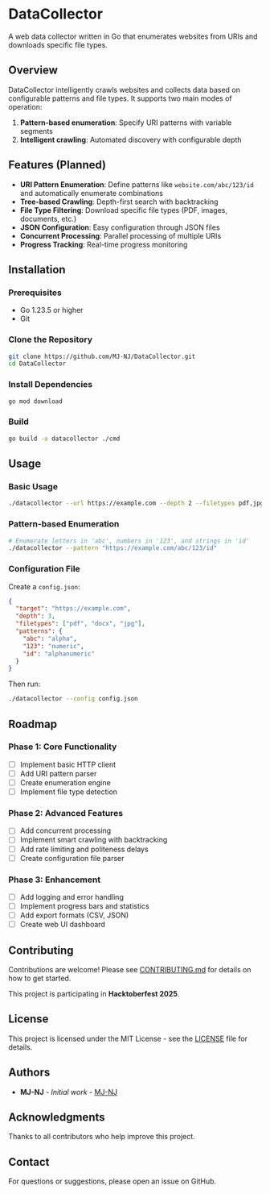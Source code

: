 # DataCollector

A web data collector written in Go that enumerates websites from URIs and downloads specific file types.

## Overview

DataCollector intelligently crawls websites and collects data based on configurable patterns and file types. It supports two main modes of operation:

1. **Pattern-based enumeration**: Specify URI patterns with variable segments
2. **Intelligent crawling**: Automated discovery with configurable depth

## Features (Planned)

- **URI Pattern Enumeration**: Define patterns like `website.com/abc/123/id` and automatically enumerate combinations
- **Tree-based Crawling**: Depth-first search with backtracking
- **File Type Filtering**: Download specific file types (PDF, images, documents, etc.)
- **JSON Configuration**: Easy configuration through JSON files
- **Concurrent Processing**: Parallel processing of multiple URIs
- **Progress Tracking**: Real-time progress monitoring

## Installation

### Prerequisites

- Go 1.23.5 or higher
- Git

### Clone the Repository

```bash
git clone https://github.com/MJ-NJ/DataCollector.git
cd DataCollector
```

### Install Dependencies

```bash
go mod download
```

### Build

```bash
go build -o datacollector ./cmd
```

## Usage

### Basic Usage

```bash
./datacollector --url https://example.com --depth 2 --filetypes pdf,jpg,png
```

### Pattern-based Enumeration

```bash
# Enumerate letters in 'abc', numbers in '123', and strings in 'id'
./datacollector --pattern "https://example.com/abc/123/id"
```

### Configuration File

Create a `config.json`:

```json
{
  "target": "https://example.com",
  "depth": 3,
  "filetypes": ["pdf", "docx", "jpg"],
  "patterns": {
    "abc": "alpha",
    "123": "numeric",
    "id": "alphanumeric"
  }
}
```

Then run:

```bash
./datacollector --config config.json
```

## Roadmap

### Phase 1: Core Functionality
- [ ] Implement basic HTTP client
- [ ] Add URI pattern parser
- [ ] Create enumeration engine
- [ ] Implement file type detection

### Phase 2: Advanced Features
- [ ] Add concurrent processing
- [ ] Implement smart crawling with backtracking
- [ ] Add rate limiting and politeness delays
- [ ] Create configuration file parser

### Phase 3: Enhancement
- [ ] Add logging and error handling
- [ ] Implement progress bars and statistics
- [ ] Add export formats (CSV, JSON)
- [ ] Create web UI dashboard

## Contributing

Contributions are welcome! Please see [CONTRIBUTING.md](CONTRIBUTING.md) for details on how to get started.

This project is participating in **Hacktoberfest 2025**.

## License

This project is licensed under the MIT License - see the [LICENSE](LICENSE) file for details.

## Authors

- **MJ-NJ** - *Initial work* - [MJ-NJ](https://github.com/MJ-NJ)

## Acknowledgments

Thanks to all contributors who help improve this project.

## Contact

For questions or suggestions, please open an issue on GitHub.
